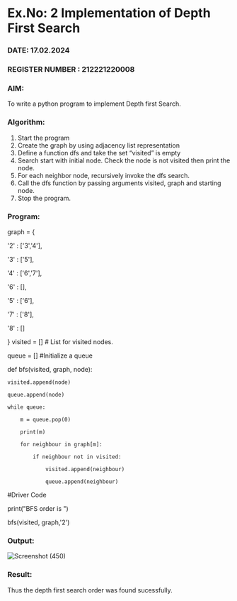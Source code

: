 # Ex.No: 2  Implementation of Depth First Search

### DATE: 17.02.2024 

### REGISTER NUMBER : 212221220008

### AIM:

To write a python program to implement Depth first Search.

### Algorithm:

1. Start the program
2. Create the graph by using adjacency list representation
3. Define a function dfs and take the set “visited” is empty 
4. Search start with initial node. Check the node is not visited then print the node.
5. For each neighbor node, recursively invoke the dfs search.
6. Call the dfs function by passing arguments visited, graph and starting node.
7. Stop the program.

### Program:

graph = {

 '2' : ['3','4'],
 
 '3' : ['5'],
 
 '4' : ['6','7'],
 
 '6' : [],
 
 '5' : ['6'],
 
 '7' : ['8'],
 
 '8' : []
 
 }
visited = [] # List for visited nodes.

queue = []     #Initialize a queue

def bfs(visited, graph, node):

    visited.append(node)
    
    queue.append(node)
    
    while queue:
    
        m = queue.pop(0)
        
        print(m)
        
        for neighbour in graph[m]:
        
            if neighbour not in visited:
            
                visited.append(neighbour)
                
                queue.append(neighbour)

#Driver Code

print("BFS order is ")

bfs(visited, graph,'2')


### Output:

![Screenshot (450)](https://github.com/charu-dharshinii/AI_Lab_2023-24/assets/130828943/70d03eb6-0f0f-4028-bcfc-a9b9d6bb0fa7)





### Result:
Thus the depth first search order was found sucessfully.
